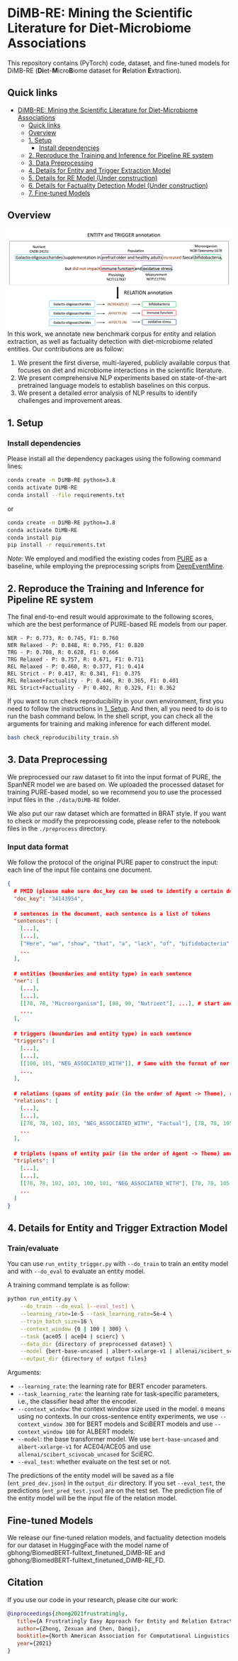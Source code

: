 # DiMB-RE: Mining the Scientific Literature for Diet-Microbiome Associations

This repository contains (PyTorch) code, dataset, and fine-tuned models for DiMB-RE (**Di**et-**M**icro**B**iome dataset for **R**elation **E**xtraction).

## Quick links
- [DiMB-RE: Mining the Scientific Literature for Diet-Microbiome Associations](#dimb-re-mining-the-scientific-literature-for-diet-microbiome-associations)
  - [Quick links](#quick-links)
  - [Overview](#overview)
  - [1. Setup](#1-setup)
    - [Install dependencies](#install-dependencies)
  - [2. Reproduce the Training and Inference for Pipeline RE system](#2-reproduce-the-training-and-inference-for-pipeline-re-system)
  - [3. Data Preprocessing](#3-data-preprocessing)
  - [4. Details for Entity and Trigger Extraction Model](#4-details-for-entity-and-trigger-extraction-model)
  - [5. Details for RE Model (Under construction)](#5-details-for-re-model)
  - [6. Details for Factuality Detection Model (Under construction)](#6-details-for-factuality-detection-model)
  - [7. Fine-tuned Models](#7-fine-tuned-models)

## Overview
![](./figs/annotation-example-new-wb.png)
In this work, we annotate new benchmark corpus for entity and relation extraction, as well as factuality detection with diet-microbiome related entities. Our contributions are as follow:

1. We present the first diverse, multi-layered, publicly available corpus that focuses on diet and microbiome interactions in the scientific literature.
2. We present comprehensive NLP experiments based on state-of-the-art pretrained language models to establish baselines on this corpus.
3. We present a detailed error analysis of NLP results to identify challenges and improvement areas.

<!-- Please find more details of this work in our [paper](https://arxiv.org/pdf/2010.12812.pdf). -->

## 1. Setup

### Install dependencies
Please install all the dependency packages using the following command lines:
```bash
conda create -n DiMB-RE python=3.8
conda activate DiMB-RE
conda install --file requirements.txt
```
or
```bash
conda create -n DiMB-RE python=3.8
conda activate DiMB-RE
conda install pip
pip install -r requirements.txt
```

*Note*: We employed and modified the existing codes from [PURE](https://github.com/princeton-nlp/PURE) as a baseline, while employing the preprocessing scripts from [DeepEventMine](https://github.com/aistairc/DeepEventMine/tree/master/scripts).


## 2. Reproduce the Training and Inference for Pipeline RE system
<!-- ## Quick Start -->

<!-- For simple reproducibility check, you can run this [Colab Notebook](https://colab.research.google.com/drive/1abCEYlFOCmu7yO7TQQeHOwVPCDX8H4Rs?usp=sharing) which is to train end-to-end system from NER-RE-Factuality Detection. -->

The final end-to-end result would approximate to the following scores, which are the best performance of PURE-based RE models from our paper.

```plaintext
NER - P: 0.773, R: 0.745, F1: 0.760
NER Relaxed - P: 0.848, R: 0.795, F1: 0.820
TRG - P: 0.708, R: 0.628, F1: 0.666
TRG Relaxed - P: 0.757, R: 0.671, F1: 0.711
REL Relaxed - P: 0.460, R: 0.377, F1: 0.414
REL Strict - P: 0.417, R: 0.341, F1: 0.375
REL Relaxed+Factuality - P: 0.446, R: 0.365, F1: 0.401
REL Strict+Factuality - P: 0.402, R: 0.329, F1: 0.362

```

If you want to run check reproducibility in your own environment, first you need to follow the instructions in [1. Setup](#1-setup). And then, all you need to do is to run the bash command below. In the shell script, you can check all the arguments for training and making inference for each different model.

```bash
bash check_reproducibility_train.sh

```

## 3. Data Preprocessing
We preprocessed our raw dataset to fit into the input format of PURE, the SpanNER model we are based on. We uploaded the processed dataset for training PURE-based model, so we recommend you to use the processed input files in the `./data/DiMB-RE` folder. 

We also put our raw dataset which are formatted in BRAT style. If you want to check or modify the preprocessing code, please refer to the notebook files in the `./preprocess` directory. 

### Input data format
We follow the protocol of the original PURE paper to construct the input: each line of the input file contains one document.

```json
{
  # PMID (please make sure doc_key can be used to identify a certain document)
  "doc_key": "34143954",

  # sentences in the document, each sentence is a list of tokens
  "sentences": [
    [...],
    [...],
    ["Here", "we", "show", "that", "a", "lack", "of", "bifidobacteria", ...],
    ...
  ],

  # entities (boundaries and entity type) in each sentence
  "ner": [
    [...],
    [...],
    [[78, 78, "Microorganism"], [88, 90, "Nutrient"], ...], # start and end indices are document-level, token-based spans 
    ...,
  ],

  # triggers (boundaries and entity type) in each sentence
  "triggers": [
    [...],
    [...],
    [[100, 101, "NEG_ASSOCIATED_WITH"]], # Same with the format of ner values.
    ...,
  ],

  # relations (spans of entity pair (in the order of Agent -> Theme), relation type, and factuality value) in each sentence
  "relations": [
    [...],
    [...],
    [[78, 78, 102, 103, "NEG_ASSOCIATED_WITH", "Factual"], [78, 78, 105, 106, "NEG_ASSOCIATED_WITH", "Factual"]], 
    ...
  ],

  # triplets (spans of entity pair (in the order of Agent -> Theme) and trigger mention, relation type) in each sentence
  "triplets": [
    [...],
    [...],
    [[78, 78, 102, 103, 100, 101, "NEG_ASSOCIATED_WITH"], [78, 78, 105, 106, 100, 101, "NEG_ASSOCIATED_WITH"]], # We require the information of trigger mention spans to pass them as inputs for triplet classification
    ...
  ]
}
```

## 4. Details for Entity and Trigger Extraction Model

### Train/evaluate

You can use `run_entity_trigger.py` with `--do_train` to train an entity model and with `--do_eval` to evaluate an entity model.

A training command template is as follow:
```bash
python run_entity.py \
    --do_train --do_eval [--eval_test] \
    --learning_rate=1e-5 --task_learning_rate=5e-4 \
    --train_batch_size=16 \
    --context_window {0 | 100 | 300} \
    --task {ace05 | ace04 | scierc} \
    --data_dir {directory of preprocessed dataset} \
    --model {bert-base-uncased | albert-xxlarge-v1 | allenai/scibert_scivocab_uncased} \
    --output_dir {directory of output files}
```
Arguments:
* `--learning_rate`: the learning rate for BERT encoder parameters.
* `--task_learning_rate`: the learning rate for task-specific parameters, i.e., the classifier head after the encoder.
* `--context_window`: the context window size used in the model. `0` means using no contexts. In our cross-sentence entity experiments, we use `--context_window 300` for BERT models and SciBERT models and use `--context_window 100` for ALBERT models.
* `--model`: the base transformer model. We use `bert-base-uncased` and `albert-xxlarge-v1` for ACE04/ACE05 and use `allenai/scibert_scivocab_uncased` for SciERC.
* `--eval_test`: whether evaluate on the test set or not.

The predictions of the entity model will be saved as a file (`ent_pred_dev.json`) in the `output_dir` directory. If you set `--eval_test`, the predictions (`ent_pred_test.json`) are on the test set. The prediction file of the entity model will be the input file of the relation model.

<!-- ## 3. Details for Training Model (Under construction): -->
<!-- ### Input data format for the relation model
The input data format of the relation model is almost the same as that of the entity model, except that there is one more filed `."predicted_ner"` to store the predictions of the entity model.
```bash
{
  "doc_key": "CNN_ENG_20030306_083604.6",
  "sentences": [...],
  "ner": [...],
  "relations": [...],
  "predicted_ner": [
    [...],
    [...],
    [[26, 26, "LOC"], [14, 15, "PER"], ...],
    ...
  ]
}
```

### Train/evaluate the relation model (Under construction):
You can use `run_relation.py` with `--do_train` to train a relation model and with `--do_eval` to evaluate a relation model. A trianing command template is as follow:
```bash
python run_relation.py \
  --task {ace05 | ace04 | scierc} \
  --do_train --train_file {path to the training json file of the dataset} \
  --do_eval [--eval_test] [--eval_with_gold] \
  --model {bert-base-uncased | albert-xxlarge-v1 | allenai/scibert_scivocab_uncased} \
  --do_lower_case \
  --train_batch_size 32 \
  --eval_batch_size 32 \
  --learning_rate 2e-5 \
  --num_train_epochs 10 \
  --context_window {0 | 100} \
  --max_seq_length {128 | 228} \
  --entity_output_dir {path to output files of the entity model} \
  --output_dir {directory of output files}
```
Arguments:
* `--eval_with_gold`: whether evaluate the model with the gold entities provided.
* `--entity_output_dir`: the output directory of the entity model. The prediction files (`ent_pred_dev.json` or `ent_pred_test.json`) of the entity model should be in this directory.

The prediction results will be stored in the file `predictions.json` in the folder `output_dir`, and the format will be almost the same with the output file from the entity model, except that there is one more field `"predicted_relations"` for each document.

You can run the evaluation script to output the end-to-end performance  (`Ent`, `Rel`, and `Rel+`) of the predictions.
```bash
python run_eval.py --prediction_file {path to output_dir}/predictions.json
```

*Note*: Training/evaluation performance might be slightly different from the reported numbers in the paper, depending on the number of GPUs, batch size, and so on. -->

<!-- ### Approximation relation model
You can use the following command to train an approximation model.
```bash
python run_relation_approx.py \
 --task {ace05 | ace04 | scierc} \
 --do_train --train_file {path to the training json file of the dataset} \
 --do_eval [--eval_with_gold] \
 --model {bert-base-uncased | allenai/scibert_scivocab_uncased} \
 --do_lower_case \
 --train_batch_size 32 \
 --eval_batch_size 32 \
 --learning_rate 2e-5 \
 --num_train_epochs 10 \
 --context_window {0 | 100} \
 --max_seq_length {128 | 228} \
 --entity_output_dir {path to output files of the entity model} \
 --output_dir {directory of output files}
```

Once you have a trained approximation model, you can enable efficient batch computation during inference with `--batch_computation`:
```bash
python run_relation_approx.py \
 --task {ace05 | ace04 | scierc} \
 --do_eval [--eval_test] [--eval_with_gold] \
 --model {bert-base-uncased | allenai/scibert_scivocab_uncased} \
 --do_lower_case \
 --eval_batch_size 32 \
 --context_window {0 | 100} \
 --max_seq_length 250 \
 --entity_output_dir {path to output files of the entity model} \
 --output_dir {directory of output files} \
 --batch_computation
```
*Note*: the current code does not support approximation models based on ALBERT. -->

## Fine-tuned Models
We release our fine-tuned relation models, and factuality detection models for our dataset in HuggingFace with the model name of gbhong/BiomedBERT-fulltext_finetuned_DiMB-RE and gbhong/BiomedBERT-fulltext_finetuned_DiMB-RE_FD.

<!-- ## Bugs or Questions?
If you have any questions related to the code or the paper, feel free to email Zexuan Zhong `(zzhong@cs.princeton.edu)`. If you encounter any problems when using the code, or want to report a bug, you can open an issue. Please try to specify the problem with details so we can help you better and quicker! -->

## Citation
If you use our code in your research, please cite our work:
```bibtex
@inproceedings{zhong2021frustratingly,
   title={A Frustratingly Easy Approach for Entity and Relation Extraction},
   author={Zhong, Zexuan and Chen, Danqi},
   booktitle={North American Association for Computational Linguistics (NAACL)},
   year={2021}
}
```
